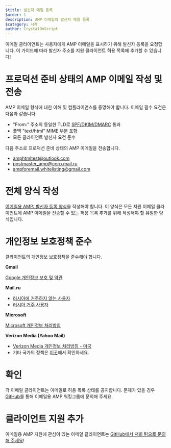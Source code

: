 ```yaml
---
$title: 발신자 메일 등록
$order: 1
description: AMP 이메일의 발신자 메일 등록
$category: 시작
author: CrystalOnScript
---
```


이메일 클라이언트는 사용자에게 AMP 이메일을 표시하기 위해 발신자 등록을 요청합니다. 이 가이드에 따라 발신자 주소를 지원 클라이언트 허용 목록에 추가할 수 있습니다!

# 프로덕션 준비 상태의 AMP 이메일 작성 및 전송

AMP 이메일 형식에 대한 이해 및 컴플라이언스를 증명해야 합니다. 이메일 필수 요건은 다음과 같습니다.

- "From:" 주소의 동일한 TLD로 [SPF/DKIM/DMARC](https://support.google.com/a/answer/33786?hl=en) 통과
- 폴백 "text/html" MIME 부분 포함
- 모든 클라이언트 발신자 요건 준수

다음 주소로 프로덕션 준비 상태의 AMP 이메일을 전송합니다.

- amphtmltest@outlook.com
- postmaster_amp@corp.mail.ru
- ampforemail.whitelisting@gmail.com

# 전체 양식 작성

[이메일용 AMP: 발신자 등록 양식](https://docs.google.com/forms/d/e/1FAIpQLSdso95e7UDLk_R-bnpzsAmuUMDQEMUgTErcfGGItBDkghHU2A/viewform?gxids=7628)을 작성해야 합니다. 이 양식은 모든 지원 이메일 클라이언트에 AMP 이메일을 전송할 수 있는 허용 목록 추가를 위해 작성해야 할 유일한 양식입니다.

# 개인정보 보호정책 준수

클라이언트의 개인정보 보호정책을 준수해야 합니다.

**Gmail**

[Google 개인정보 보호 및 약관](https://policies.google.com/privacy)

**Mail.ru**

- [러시아에 거주하지 않는 사용자](https://help.mail.ru/engmail-help/privacy)
- [러시아 거주 사용자](https://agent.mail.ru/legal/privacypolicy/en)

**Microsoft**

[Microsoft 개인정보 처리방침](https://privacy.microsoft.com/en-us/privacystatement)

**Verizon Media (Yahoo Mail)**

- [Verizon Media 개인정보 처리방침 - 미국](https://www.verizonmedia.com/policies/us/en/verizonmedia/privacy/index.html)
- 기타 국가의 정책은 [이곳](https://www.verizonmedia.com/policies/)에서 확인하세요.

# 확인

각 이메일 클라이언트는 이메일로 허용 목록 상태를 공지합니다. 문제가 있을 경우 [GitHub](https://github.com/ampproject/wg-amp4email)를 통해 이메일용 AMP 워킹그룹에 문의해 주세요.

# 클라이언트 지원 추가

이메일용 AMP 지원에 관심이 있는 이메일 클라이언트는 [GitHub에서 저희 팀으로 문의해 주세요](https://github.com/ampproject/wg-amp4email/)!
